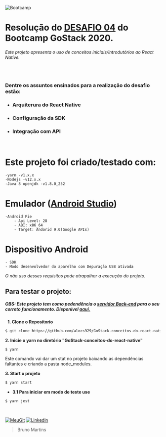 ![Bootcamp](https://camo.githubusercontent.com/d25397e9df01fe7882dcc1cbc96bdf052ffd7d0c/68747470733a2f2f73746f726167652e676f6f676c65617069732e636f6d2f676f6c64656e2d77696e642f626f6f7463616d702d676f737461636b2f6865616465722d6465736166696f732e706e67)

# Resolução do [DESAFIO 04](https://github.com/Rocketseat/bootcamp-gostack-desafios/tree/master/desafio-conceitos-react-native) do Bootcamp GoStack 2020.

###### Este projeto apresenta o uso de conceitos iniciais/introdutórios ao React Native.
&nbsp;
### Dentre os assuntos ensinados para a realização do desafio estão:
- ### Arquiterura do React Native
- ### Configuração da SDK
- ### Integração com API

&nbsp;
# Este projeto foi criado/testado com:
    -yarn -v1.x.x
    -Nodejs -v12.x.x
    -Java 8 openjdk -v1.8.0_252
# Emulador ([Android Studio](https://developer.android.com/studio))
    -Android Pie 
        - Api Level: 28
        - ABI: x86_64
        - Target: Andorid 9.0(Google APIs)
    
# Dispositivo Android
    - SDK
    - Modo desenvolvedor do aparelho com Depuração USB ativada
 _O não uso desses requisitos pode atrapalhar a execução do projeto._
&nbsp;
## **Para testar o projeto:** 
##### OBS: Este projeto tem como pedendência o [servidor Back-end](https://github.com/alocs929/GoStack-conceitos-do-nodejs) para o seu correto funcionamento. Disponivel [ aqui.](https://github.com/alocs929/GoStack-conceitos-do-nodejs)

&nbsp;
**1. Clone o Repositorio**
```sh
$ git clone https://github.com/alocs929/GoStack-conceitos-do-react-native.git
```

**2. Inicie o yarn no diretório "GoStack-conceitos-do-react-native"**
```sh
$ yarn
```

Este comando vai dar um stat no projeto baixando as dependências faltantes e criando a pasta node_modules.


**3. Start o projeto**
```sh
$ yarn start
```
- **3.1 Para iniciar em modo de teste use**
```sh
$ yarn jest
```
&nbsp;

[![MeuGit](https://img.shields.io/badge/All-Projects-blue)](https://github.com/alocs929?tab=repositories)  [![Linkedin](https://img.shields.io/badge/My-Linkedin-blue)](https://www.linkedin.com/in/fbrunormartins/)
> Bruno Martins